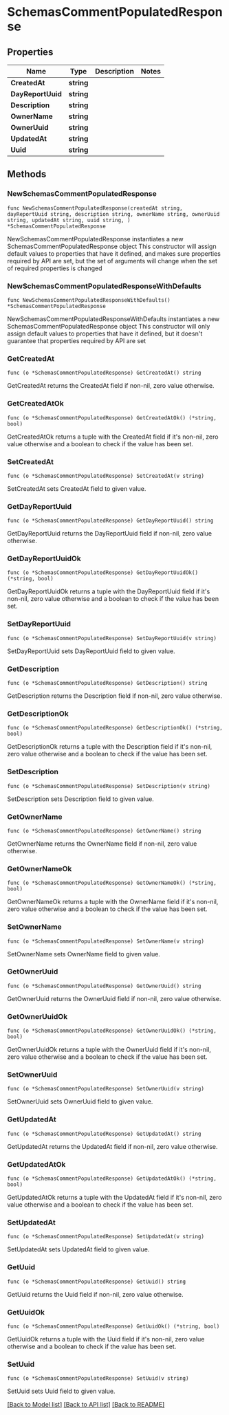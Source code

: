 # SchemasCommentPopulatedResponse

## Properties

Name | Type | Description | Notes
------------ | ------------- | ------------- | -------------
**CreatedAt** | **string** |  | 
**DayReportUuid** | **string** |  | 
**Description** | **string** |  | 
**OwnerName** | **string** |  | 
**OwnerUuid** | **string** |  | 
**UpdatedAt** | **string** |  | 
**Uuid** | **string** |  | 

## Methods

### NewSchemasCommentPopulatedResponse

`func NewSchemasCommentPopulatedResponse(createdAt string, dayReportUuid string, description string, ownerName string, ownerUuid string, updatedAt string, uuid string, ) *SchemasCommentPopulatedResponse`

NewSchemasCommentPopulatedResponse instantiates a new SchemasCommentPopulatedResponse object
This constructor will assign default values to properties that have it defined,
and makes sure properties required by API are set, but the set of arguments
will change when the set of required properties is changed

### NewSchemasCommentPopulatedResponseWithDefaults

`func NewSchemasCommentPopulatedResponseWithDefaults() *SchemasCommentPopulatedResponse`

NewSchemasCommentPopulatedResponseWithDefaults instantiates a new SchemasCommentPopulatedResponse object
This constructor will only assign default values to properties that have it defined,
but it doesn't guarantee that properties required by API are set

### GetCreatedAt

`func (o *SchemasCommentPopulatedResponse) GetCreatedAt() string`

GetCreatedAt returns the CreatedAt field if non-nil, zero value otherwise.

### GetCreatedAtOk

`func (o *SchemasCommentPopulatedResponse) GetCreatedAtOk() (*string, bool)`

GetCreatedAtOk returns a tuple with the CreatedAt field if it's non-nil, zero value otherwise
and a boolean to check if the value has been set.

### SetCreatedAt

`func (o *SchemasCommentPopulatedResponse) SetCreatedAt(v string)`

SetCreatedAt sets CreatedAt field to given value.


### GetDayReportUuid

`func (o *SchemasCommentPopulatedResponse) GetDayReportUuid() string`

GetDayReportUuid returns the DayReportUuid field if non-nil, zero value otherwise.

### GetDayReportUuidOk

`func (o *SchemasCommentPopulatedResponse) GetDayReportUuidOk() (*string, bool)`

GetDayReportUuidOk returns a tuple with the DayReportUuid field if it's non-nil, zero value otherwise
and a boolean to check if the value has been set.

### SetDayReportUuid

`func (o *SchemasCommentPopulatedResponse) SetDayReportUuid(v string)`

SetDayReportUuid sets DayReportUuid field to given value.


### GetDescription

`func (o *SchemasCommentPopulatedResponse) GetDescription() string`

GetDescription returns the Description field if non-nil, zero value otherwise.

### GetDescriptionOk

`func (o *SchemasCommentPopulatedResponse) GetDescriptionOk() (*string, bool)`

GetDescriptionOk returns a tuple with the Description field if it's non-nil, zero value otherwise
and a boolean to check if the value has been set.

### SetDescription

`func (o *SchemasCommentPopulatedResponse) SetDescription(v string)`

SetDescription sets Description field to given value.


### GetOwnerName

`func (o *SchemasCommentPopulatedResponse) GetOwnerName() string`

GetOwnerName returns the OwnerName field if non-nil, zero value otherwise.

### GetOwnerNameOk

`func (o *SchemasCommentPopulatedResponse) GetOwnerNameOk() (*string, bool)`

GetOwnerNameOk returns a tuple with the OwnerName field if it's non-nil, zero value otherwise
and a boolean to check if the value has been set.

### SetOwnerName

`func (o *SchemasCommentPopulatedResponse) SetOwnerName(v string)`

SetOwnerName sets OwnerName field to given value.


### GetOwnerUuid

`func (o *SchemasCommentPopulatedResponse) GetOwnerUuid() string`

GetOwnerUuid returns the OwnerUuid field if non-nil, zero value otherwise.

### GetOwnerUuidOk

`func (o *SchemasCommentPopulatedResponse) GetOwnerUuidOk() (*string, bool)`

GetOwnerUuidOk returns a tuple with the OwnerUuid field if it's non-nil, zero value otherwise
and a boolean to check if the value has been set.

### SetOwnerUuid

`func (o *SchemasCommentPopulatedResponse) SetOwnerUuid(v string)`

SetOwnerUuid sets OwnerUuid field to given value.


### GetUpdatedAt

`func (o *SchemasCommentPopulatedResponse) GetUpdatedAt() string`

GetUpdatedAt returns the UpdatedAt field if non-nil, zero value otherwise.

### GetUpdatedAtOk

`func (o *SchemasCommentPopulatedResponse) GetUpdatedAtOk() (*string, bool)`

GetUpdatedAtOk returns a tuple with the UpdatedAt field if it's non-nil, zero value otherwise
and a boolean to check if the value has been set.

### SetUpdatedAt

`func (o *SchemasCommentPopulatedResponse) SetUpdatedAt(v string)`

SetUpdatedAt sets UpdatedAt field to given value.


### GetUuid

`func (o *SchemasCommentPopulatedResponse) GetUuid() string`

GetUuid returns the Uuid field if non-nil, zero value otherwise.

### GetUuidOk

`func (o *SchemasCommentPopulatedResponse) GetUuidOk() (*string, bool)`

GetUuidOk returns a tuple with the Uuid field if it's non-nil, zero value otherwise
and a boolean to check if the value has been set.

### SetUuid

`func (o *SchemasCommentPopulatedResponse) SetUuid(v string)`

SetUuid sets Uuid field to given value.



[[Back to Model list]](../README.md#documentation-for-models) [[Back to API list]](../README.md#documentation-for-api-endpoints) [[Back to README]](../README.md)


